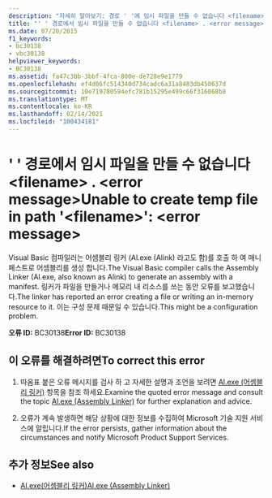 ```yaml
---
description: "자세히 알아보기: 경로 ' '에 임시 파일을 만들 수 없습니다 <filename> . <error message>"
title: "' ' 경로에서 임시 파일을 만들 수 없습니다 <filename> . <error message>"
ms.date: 07/20/2015
f1_keywords:
- bc30138
- vbc30138
helpviewer_keywords:
- BC30138
ms.assetid: fa47c3bb-3bbf-4fca-800e-de728e9e1779
ms.openlocfilehash: ef4d06fc514340d734cadc6a31a8483db450637d
ms.sourcegitcommit: 10e719780594efc781b15295e499c66f316068b8
ms.translationtype: MT
ms.contentlocale: ko-KR
ms.lasthandoff: 02/14/2021
ms.locfileid: "100434181"
---
```

# <a name="unable-to-create-temp-file-in-path-filename-error-message"></a><span data-ttu-id="1c7c6-103">' ' 경로에서 임시 파일을 만들 수 없습니다 \<filename> . \<error message></span><span class="sxs-lookup"><span data-stu-id="1c7c6-103">Unable to create temp file in path '\<filename>': \<error message></span></span>

<span data-ttu-id="1c7c6-104">Visual Basic 컴파일러는 어셈블리 링커 (Al.exe (Alink) 라고도 함)를 호출 하 여 매니페스트로 어셈블리를 생성 합니다.</span><span class="sxs-lookup"><span data-stu-id="1c7c6-104">The Visual Basic compiler calls the Assembly Linker (Al.exe, also known as Alink) to generate an assembly with a manifest.</span></span> <span data-ttu-id="1c7c6-105">링커가 파일을 만들거나 메모리 내 리소스를 쓰는 동안 오류를 보고했습니다.</span><span class="sxs-lookup"><span data-stu-id="1c7c6-105">The linker has reported an error creating a file or writing an in-memory resource to it.</span></span> <span data-ttu-id="1c7c6-106">이는 구성 문제 때문일 수 있습니다.</span><span class="sxs-lookup"><span data-stu-id="1c7c6-106">This might be a configuration problem.</span></span>  
  
 <span data-ttu-id="1c7c6-107">**오류 ID:** BC30138</span><span class="sxs-lookup"><span data-stu-id="1c7c6-107">**Error ID:** BC30138</span></span>  
  
## <a name="to-correct-this-error"></a><span data-ttu-id="1c7c6-108">이 오류를 해결하려면</span><span class="sxs-lookup"><span data-stu-id="1c7c6-108">To correct this error</span></span>  
  
1. <span data-ttu-id="1c7c6-109">따옴표 붙은 오류 메시지를 검사 하 고 자세한 설명과 조언을 보려면  [Al.exe (어셈블리 링커)](../../framework/tools/al-exe-assembly-linker.md) 항목을 참조 하세요.</span><span class="sxs-lookup"><span data-stu-id="1c7c6-109">Examine the quoted error message and consult the topic  [Al.exe (Assembly Linker)](../../framework/tools/al-exe-assembly-linker.md) for further explanation and advice.</span></span>  
  
2. <span data-ttu-id="1c7c6-110">오류가 계속 발생하면 해당 상황에 대한 정보를 수집하여 Microsoft 기술 지원 서비스에 알립니다.</span><span class="sxs-lookup"><span data-stu-id="1c7c6-110">If the error persists, gather information about the circumstances and notify Microsoft Product Support Services.</span></span>  
  
## <a name="see-also"></a><span data-ttu-id="1c7c6-111">추가 정보</span><span class="sxs-lookup"><span data-stu-id="1c7c6-111">See also</span></span>

- [<span data-ttu-id="1c7c6-112">Al.exe(어셈블리 링커)</span><span class="sxs-lookup"><span data-stu-id="1c7c6-112">Al.exe (Assembly Linker)</span></span>](../../framework/tools/al-exe-assembly-linker.md)
